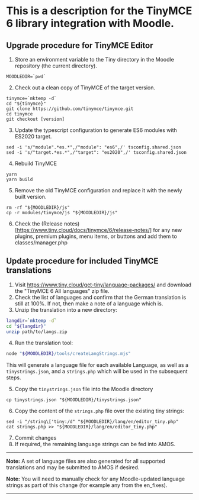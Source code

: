 # This is a description for the TinyMCE 6 library integration with Moodle.

## Upgrade procedure for TinyMCE Editor

1. Store an environment variable to the Tiny directory in the Moodle repository (the current directory).

 ```
 MOODLEDIR=`pwd`
 ```

2. Check out a clean copy of TinyMCE of the target version.

 ```
 tinymce=`mktemp -d`
 cd "${tinymce}"
 git clone https://github.com/tinymce/tinymce.git
 cd tinymce
 git checkout [version]
 ```

3. Update the typescript configuration to generate ES6 modules with ES2020 target.

 ```
 sed -i 's/"module".*es.*",/"module": "es6",/' tsconfig.shared.json
 sed -i 's/"target.*es.*",/"target": "es2020",/' tsconfig.shared.json
 ```

4. Rebuild TinyMCE

 ```
 yarn
 yarn build
 ```

5. Remove the old TinyMCE configuration and replace it with the newly built version.

 ```
 rm -rf "${MOODLEDIR}/js"
 cp -r modules/tinymce/js "${MOODLEDIR}/js"
 ```

6. Check the (Release notes)[https://www.tiny.cloud/docs/tinymce/6/release-notes/] for any new plugins, premium plugins, menu items, or buttons and add them to classes/manager.php

## Update procedure for included TinyMCE translations

1. Visit https://www.tiny.cloud/get-tiny/language-packages/ and download the "TinyMCE 6 All languages" zip file.
2. Check the list of languages and confirm that the German translation is still at 100%. If not, then make a note of a language which is.
3. Unzip the translation into a new directory:

 ```bash
 langdir=`mktemp -d`
 cd "${langdir}"
 unzip path/to/langs.zip
 ```

4. Run the translation tool:

 ```bash
 node "${MOODLEDIR}/tools/createLangStrings.mjs"
 ```

 This will generate a language file for each available Language, as well as a `tinystrings.json`, and a `strings.php` which will be used in the subsequent steps.

5. Copy the `tinystrings.json` file into the Moodle directory

 ```
 cp tinystrings.json "${MOODLEDIR}/tinystrings.json"
 ```

6. Copy the content of the `strings.php` file over the existing tiny strings:

 ```
 sed -i "/string\['tiny:/d" "${MOODLEDIR}/lang/en/editor_tiny.php"
 cat strings.php >> "${MOODLEDIR}/lang/en/editor_tiny.php"
 ```

7. Commit changes
8. If required, the remaining language strings can be fed into AMOS.

---

**Note:** A set of language files are also generated for all supported translations and may be submitted to AMOS if desired.

**Note:** You will need to manually check for any Moodle-updated language strings as part of this change (for example any from the en_fixes).

---
